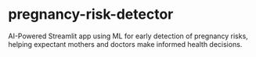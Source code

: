 # pregnancy-risk-detector
AI-Powered Streamlit app using ML for early detection of pregnancy risks, helping expectant mothers and doctors make informed health decisions.
